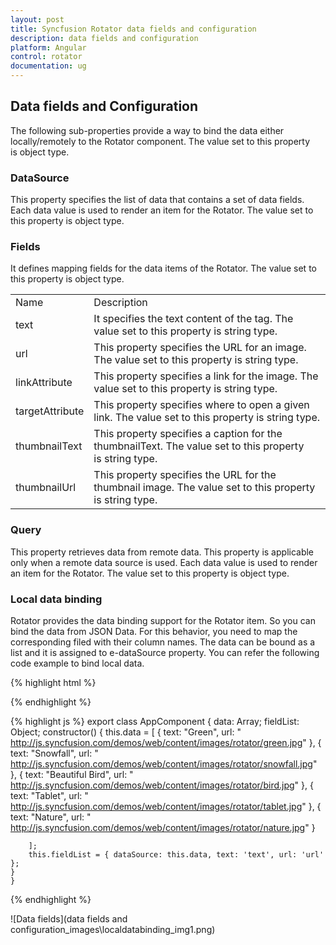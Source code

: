 ```yaml
---
layout: post
title: Syncfusion Rotator data fields and configuration
description: data fields and configuration
platform: Angular
control: rotator
documentation: ug
---
```


## Data fields and Configuration

The following sub-properties provide a way to bind the data either locally/remotely to the Rotator component. The value set to this property is object type.

### DataSource

This property specifies the list of data that contains a set of data fields. Each data value is used to render an item for the Rotator. The value set to this property is object type.

### Fields

It defines mapping fields for the data items of the Rotator. The value set to this property is object type.

<table>
<tr>
<td>
Name</td><td>
Description</td></tr>
<tr>
<td>
text</td><td>
It specifies the text content of the tag. The value set to this property is string type.</td></tr>
<tr>
<td>
url</td><td>
This property specifies the URL for an image. The value set to this property is string type.</td></tr>
<tr>
<td>
linkAttribute</td><td>
This property specifies a link for the image. The value set to this property is string type.</td></tr>
<tr>
<td>
targetAttribute</td><td>
This property specifies where to open a given link. The value set to this property is string type.</td></tr>
<tr>
<td>
thumbnailText</td><td>
This property specifies a caption for the thumbnailText. The value set to this property is string type.</td></tr>
<tr>
<td>
thumbnailUrl</td><td>
This property specifies the URL for the thumbnail image. The value set to this property is string type.</td></tr>
</table>


### Query

This property retrieves data from remote data. This property is applicable only when a remote data source is used. Each data value is used to render an item for the Rotator. The value set to this property is object type.

### Local data binding

Rotator provides the data binding support for the Rotator item. So you can bind the data from JSON Data. For this behavior, you need to map the corresponding filed with their column names. The data can be bound as a list and it is assigned to e-dataSource property. You can refer the following code example to bind local data.

{% highlight html %}

<ul ej-rotator id="sliderContent" [dataSource]="data" [fields]="fieldList" [showPlayButton]="true" [showCaption]="true" width="500px" height="150px"
                            slideWidth="400px" slideHeight="300px">
                        </ul>

{% endhighlight %}

{% highlight js %}
  export class AppComponent {
   data: Array<any>;
   fieldList: Object;
    constructor() {
        this.data = [
          { text: "Green", url: " http://js.syncfusion.com/demos/web/content/images/rotator/green.jpg" },
          { text: "Snowfall", url: " http://js.syncfusion.com/demos/web/content/images/rotator/snowfall.jpg" },
          { text: "Beautiful Bird", url: " http://js.syncfusion.com/demos/web/content/images/rotator/bird.jpg" },
          { text: "Tablet", url: " http://js.syncfusion.com/demos/web/content/images/rotator/tablet.jpg" },
          { text: "Nature", url: " http://js.syncfusion.com/demos/web/content/images/rotator/nature.jpg" }

        ];
        this.fieldList = { dataSource: this.data, text: 'text', url: 'url' };
    }
    }


{% endhighlight %}



![Data fields](data fields and configuration_images\localdatabinding_img1.png)

